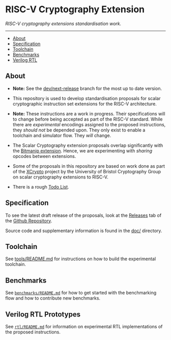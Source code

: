 
# RISC-V Cryptography Extension

*RISC-V cryptography extensions standardisation work.*

---

- [About](#About)
- [Specification](#Specification)
- [Toolchain](#Toolchain)
- [Benchmarks](#Benchmarks)
- [Verilog RTL](#Verilog-RTL-Prototypes)

## About

- **Note:** See the
   [dev/next-release](https://github.com/scarv/riscv-crypto/tree/dev/next-release)
   branch for the most up to date version.

- This repository is used to develop standardisation proposals for
  scalar cryptographic instruction set extensions for the RISC-V
  architecture.

- **Note:** These instructions are a work in progress. Their specifications
  will to change before being accepted as part of the RISC-V standard.  While
  there are *experimental* encodings assigned to the proposed instructions,
  they *should not* be depended upon.  They only exist to enable a toolchain
  and simulator flow.  They *will* change.

- The Scalar Cryptography extension proposals overlap significantly
  with the [Bitmanip extension](https://github.com/riscv/riscv-bitmanip).
  Hence, we are experimenting with *sharing* opcodes between extensions.

- Some of the proposals in this repository are based on work done as part of
  the [XCrypto](https://github.com/scarv/xcrypto) project by the University
  of Bristol Cryptography Group on scalar cryptography extensions
  to RISC-V.

- There is a rough [Todo List](todo.md).

## Specification

To see the latest draft release of the proposals, look at the
[Releases](https://github.com/scarv/riscv-crypto/releases) tab of
the [Github Repository](https://github.com/scarv/riscv-crypto).

Source code and supplementary information is found in the
[doc/](doc/README.md) directory.

## Toolchain

See [tools/README.md](tools/README.md) for instructions on how to
build the experimental toolchain.

## Benchmarks

See [`benchmarks/README.md`](benchmarks/README.md) for how to
get started with the benchmarking flow and how to contribute new
benchmarks.

## Verilog RTL Prototypes

See [`rtl/README.md`](rtl/README.md) for information on experimental
RTL implementations of the proposed instructions.

